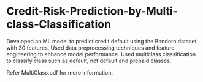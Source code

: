 # Credit-Risk-Prediction-by-Multi-class-Classification
Developed an ML model to predict credit default using the Bandora dataset with 30 features. Used data preprocessing techniques and feature engineering to enhance model performance. Used  multiclass classification to classify class such as default, not default and prepaid classes.

Refer MultiClass.pdf for more information.
